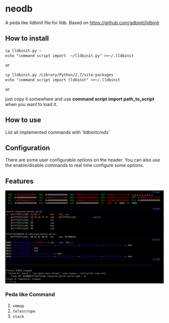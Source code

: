 # neodb

A peda like lldbinit file for lldb. Based on https://github.com/gdbinit/lldbinit

## How to install

```
cp lldbinit.py ~
echo "command script import  ~/lldbinit.py" >>~/.lldbinit
```

or

```
cp lldbinit.py /Library/Python/2.7/site-packages
echo "command script import lldbinit" >>~/.lldbinit
```

or

just copy it somewhere and use **command script import path_to_script** when you want to load it.

## How to use

List all implemented commands with 'lldbinitcmds'

## Configuration

There are some user configurable options on the header. You can also use the enable/disable commands to real time configure some options.

## Features
![indirect jmp](images/lldb.png)

### Peda like Command
1. `vmmap`
2. `telescrope`
3. `stack`
